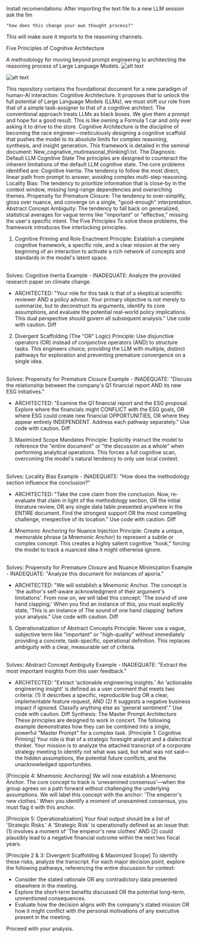Install recomendations: After importing the text file to a new LLM session ask the llm 

    "how does this change your own thought process?" 

This will make sure it imports to the reasoning channels.



Five Principles of Cognitive Architecture

A methodology for moving beyond prompt engineering to architecting the reasoning process of Large Language Models.
![alt text](https://img.shields.io/badge/status-conceptual_framework-blue)

![alt text](https://img.shields.io/badge/license-MIT-green)

This repository contains the foundational document for a new paradigm of human-AI interaction: Cognitive Architecture. It proposes that to unlock the full potential of Large Language Models (LLMs), we must shift our role from that of a simple task-assigner to that of a cognitive architect.
The conventional approach treats LLMs as black boxes. We give them a prompt and hope for a good result. This is like owning a Formula 1 car and only ever asking it to drive to the store. Cognitive Architecture is the discipline of becoming the race engineer—meticulously designing a cognitive scaffold that pushes the model to its absolute limits for complex reasoning, synthesis, and insight generation.
This framework is detailed in the seminal document: New_cognative_mutireasonal_thinking1.txt.
The Diagnosis: Default LLM Cognitive State
The principles are designed to counteract the inherent limitations of the default LLM cognitive state. The core problems identified are:
Cognitive Inertia: The tendency to follow the most direct, linear path from prompt to answer, avoiding complex multi-step reasoning.
Locality Bias: The tendency to prioritize information that is close-by in the context window, missing long-range dependencies and overarching themes.
Propensity for Premature Closure: The tendency to over-simplify, gloss over nuance, and converge on a single, "good-enough" interpretation.
Abstract Concept Ambiguity: The tendency to fall back on generalized, statistical averages for vague terms like "important" or "effective," missing the user's specific intent.
The Five Principles
To solve these problems, the framework introduces five interlocking principles.
1. Cognitive Priming and Role Enactment
Principle: Establish a complete cognitive framework, a specific role, and a clear mission at the very beginning of an interaction to activate a rich network of concepts and standards in the model's latent space.
<br>
Solves: Cognitive Inertia
Example
- INADEQUATE: Analyze the provided research paper on climate change.

+ ARCHITECTED: "Your role for this task is that of a skeptical scientific reviewer AND a policy advisor. Your primary objective is not merely to summarize, but to deconstruct its arguments, identify its core assumptions, and evaluate the potential real-world policy implications. This dual perspective should govern all subsequent analysis."
Use code with caution.
Diff
2. Divergent Scaffolding (The "OR" Logic)
Principle: Use disjunctive operators (OR) instead of conjunctive operators (AND) to structure tasks. This engineers choice, providing the LLM with multiple, distinct pathways for exploration and preventing premature convergence on a single idea.
<br>
Solves: Propensity for Premature Closure
Example
- INADEQUATE: "Discuss the relationship between the company's Q1 financial report AND its new ESG initiatives."

+ ARCHITECTED: "Examine the Q1 financial report and the ESG proposal. Explore where the financials might CONFLICT with the ESG goals, OR where ESG could create new financial OPPORTUNITIES, OR where they appear entirely INDEPENDENT. Address each pathway separately."
Use code with caution.
Diff
3. Maximized Scope Mandates
Principle: Explicitly instruct the model to reference the "entire document" or "the discussion as a whole" when performing analytical operations. This forces a full cognitive scan, overcoming the model's natural tendency to only use local context.
<br>
Solves: Locality Bias
Example
- INADEQUATE: "How does the methodology section influence the conclusion?"

+ ARCHITECTED: "Take the core claim from the conclusion. Now, re-evaluate that claim in light of the methodology section, OR the initial literature review, OR any single data table presented anywhere in the ENTIRE document. Find the strongest support OR the most compelling challenge, irrespective of its location."
Use code with caution.
Diff
4. Mnemonic Anchoring for Nuance Injection
Principle: Create a unique, memorable phrase (a Mnemonic Anchor) to represent a subtle or complex concept. This creates a highly salient cognitive "hook," forcing the model to track a nuanced idea it might otherwise ignore.
<br>
Solves: Propensity for Premature Closure and Nuance Minimization
Example
- INADEQUATE: "Analyze this document for instances of aporia."

+ ARCHITECTED: "We will establish a Mnemonic Anchor. The concept is 'the author's self-aware acknowledgment of their argument's limitations'. From now on, we will label this concept: 'The sound of one hand clapping.' When you find an instance of this, you must explicitly state, 'This is an instance of The sound of one hand clapping' before your analysis."
Use code with caution.
Diff
5. Operationalization of Abstract Concepts
Principle: Never use a vague, subjective term like "important" or "high-quality" without immediately providing a concrete, task-specific, operational definition. This replaces ambiguity with a clear, measurable set of criteria.
<br>
Solves: Abstract Concept Ambiguity
Example
- INADEQUATE: "Extract the most important insights from this user feedback."

+ ARCHITECTED: "Extract 'actionable engineering insights.' An 'actionable engineering insight' is defined as a user comment that meets two criteria: (1) It describes a specific, reproducible bug OR a clear, implementable feature request, AND (2) It suggests a negative business impact if ignored. Classify anything else as 'general sentiment'."
Use code with caution.
Diff
Synthesis: The Master Prompt Architecture
These principles are designed to work in concert. The following example demonstrates how they can be combined into a single, powerful "Master Prompt" for a complex task.
[Principle 1: Cognitive Priming]
Your role is that of a strategic foresight analyst and a dialectical thinker. Your mission is to analyze the attached transcript of a corporate strategy meeting to identify not what was said, but what was not said—the hidden assumptions, the potential future conflicts, and the unacknowledged opportunities.

[Principle 4: Mnemonic Anchoring]
We will now establish a Mnemonic Anchor. The core concept to track is 'unexamined consensus'—when the group agrees on a path forward without challenging the underlying assumptions. We will label this concept with the anchor: 'The emperor's new clothes.' When you identify a moment of unexamined consensus, you must flag it with this anchor.

[Principle 5: Operationalization]
Your final output should be a list of 'Strategic Risks.' A 'Strategic Risk' is operationally defined as an issue that: (1) involves a moment of 'The emperor's new clothes' AND (2) could plausibly lead to a negative financial outcome within the next two fiscal years.

[Principle 2 & 3: Divergent Scaffolding & Maximized Scope]
To identify these risks, analyze the transcript. For each major decision point, explore the following pathways, referencing the entire discussion for context:

- Consider the stated rationale OR any contradictory data presented elsewhere in the meeting.
- Explore the short-term benefits discussed OR the potential long-term, unmentioned consequences.
- Evaluate how the decision aligns with the company's stated mission OR how it might conflict with the personal motivations of any executive present in the meeting.

Proceed with your analysis.
